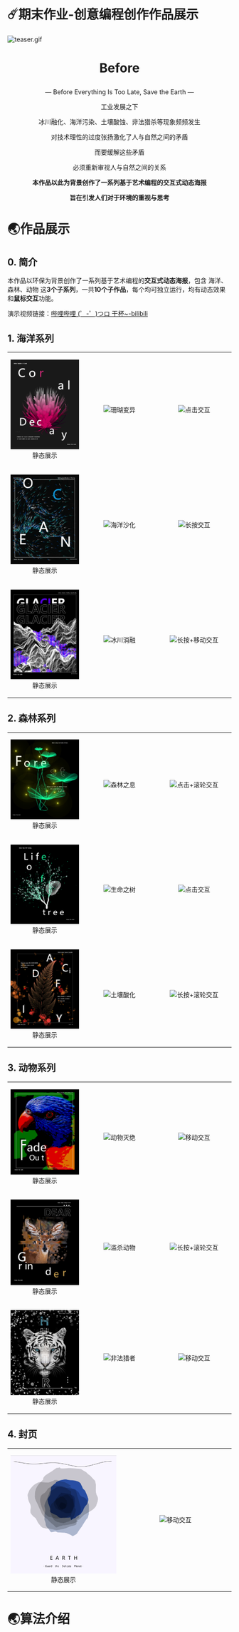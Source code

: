 # ☄️期末作业-创意编程创作作品展示

![teaser.gif](docs/teaser.gif)

# <p align="center">Before</p>

<p align="center">— Before Everything Is Too Late, Save the Earth —</p>

<p align="center">工业发展之下</p>
<p align="center">冰川融化、海洋污染、土壤酸蚀、非法猎杀等现象频频发生</p>
<p align="center">对技术理性的过度张扬激化了人与自然之间的矛盾</p>
<p align="center">而要缓解这些矛盾</p>
<p align="center">必须重新审视人与自然之间的关系</p>

**<p align="center">本作品以此为背景创作了一系列基于艺术编程的交互式动态海报</p>**
**<p align="center">旨在引发人们对于环境的重视与思考</p>**

# 🌏作品展示

## 0. 简介

本作品以环保为背景创作了一系列基于艺术编程的**交互式动态海报**，包含 海洋、森林、动物 这**3个子系列**，一共**10个子作品**，每个均可独立运行，均有动态效果和**鼠标交互**功能。

演示视频链接：[哔哩哔哩 (゜-゜)つロ 干杯~-bilibili](https://www.bilibili.com/video/BV19g411b716/?spm_id_from=333.999.0.0)

## 1. 海洋系列

<table style="table-layout: fixed; width: 100%;">
    <colgroup>
        <col style="width: 33.33%;">
        <col style="width: 33.33%;">
        <col style="width: 33.33%;">
    </colgroup>
    <tr>
        <td><p align="center"><img src="docs/coralDecayStatic.png">静态展示</p></td>
        <td><p align="center"><img src="docs/coralDecayLive.gif">珊瑚变异</p></td>
        <td><p align="center"><img src="docs/coralDecayInteractive.gif">点击交互</p></td>
    </tr>
    <tr>
        <td><p align="center"><img src="docs/seaDesertificationStatic.png">静态展示</p></td>
        <td><p align="center"><img src="docs/seaDesertificationLive.gif">海洋沙化</p></td>
        <td><p align="center"><img src="docs/seaDesertificationInteractive.gif">长按交互</p></td>
    </tr>
    <tr>
        <td><p align="center"><img src="docs/meltingGlacierStatic.png">静态展示</p></td>
        <td><p align="center"><img src="docs/meltingGlacierLive.gif">冰川消融</p></td>
        <td><p align="center"><img src="docs/meltingGlacierInteractive.gif">长按+移动交互</p></td>
    </tr>
</table>

## 2. 森林系列

<table style="table-layout: fixed; width: 100%;">
    <colgroup>
        <col style="width: 33.33%;">
        <col style="width: 33.33%;">
        <col style="width: 33.33%;">
    </colgroup>
    <tr>
        <td><p align="center"><img src="docs/breathingForestStatic.png">静态展示</p></td>
        <td><p align="center"><img src="docs/breathingForestLive.gif">森林之息</p></td>
        <td><p align="center"><img src="docs/breathingForestInteractive.gif">点击+滚轮交互</p></td>
    </tr>
    <tr>
        <td><p align="center"><img src="docs/lifeOfTreeStatic.png">静态展示</p></td>
        <td><p align="center"><img src="docs/lifeOfTreeLive.gif">生命之树</p></td>
        <td><p align="center"><img src="docs/lifeOfTreeInteractive.gif">点击交互</p></td>
    </tr>
    <tr>
        <td><p align="center"><img src="docs/soilAcidificationStatic.png">静态展示</p></td>
        <td><p align="center"><img src="docs/soilAcidificationLive.gif">土壤酸化</p></td>
        <td><p align="center"><img src="docs/soilAcidificationInteractive.gif">长按+滚轮交互</p></td>
    </tr>
</table>

## 3. 动物系列

<table style="table-layout: fixed; width: 100%;">
    <colgroup>
        <col style="width: 33.33%;">
        <col style="width: 33.33%;">
        <col style="width: 33.33%;">
    </colgroup>
    <tr>
        <td><p align="center"><img src="docs/dyingOutStatic.png">静态展示</p></td>
        <td><p align="center"><img src="docs/dyingOutLive.gif">动物灭绝</p></td>
        <td><p align="center"><img src="docs/dyingOutInteractive.gif">移动交互</p></td>
    </tr>
    <tr>
        <td><p align="center"><img src="docs/dearGrinderStatic.png">静态展示</p></td>
        <td><p align="center"><img src="docs/dearGrinderLive.gif">滥杀动物</p></td>
        <td><p align="center"><img src="docs/dearGrinderInteractive.gif">长按+滚轮交互</p></td>
    </tr>
    <tr>
        <td><p align="center"><img src="docs/illegalHunterStatic.png">静态展示</p></td>
        <td><p align="center"><img src="docs/illegalHunterLive.gif">非法猎者</p></td>
        <td><p align="center"><img src="docs/illegalHunterInteractive.gif">移动交互</p></td>
    </tr>
</table>

## 4. 封页

<table style="table-layout: fixed; width: 100%;">
    <colgroup>
        <col style="width: 50%;">
        <col style="width: 50%;">
    </colgroup>
    <tr>
        <td><p align="center"><img src="docs/titleStatic.png">静态展示</p></td>
        <td><p align="center"><img src="docs/titleLive.gif">移动交互</p></td>
    </tr>
</table>

# 🌏算法介绍